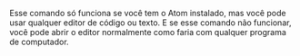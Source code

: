 Esse comando só funciona se você tem o Atom instalado, mas você pode usar qualquer editor de código ou texto. E se esse comando não funcionar, você pode abrir o editor normalmente como faria com qualquer programa de computador.

